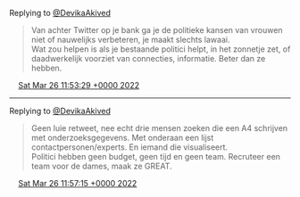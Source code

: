 Replying to [@DevikaAkived](https://twitter.com/DromerDenker/status/1507686219827884032)

> Van achter Twitter op je bank ga je de politieke kansen van vrouwen niet of nauwelijks verbeteren, je maakt slechts lawaai\.   
> Wat zou helpen is als je bestaande politici helpt, in het zonnetje zet, of daadwerkelijk voorziet van connecties, informatie\. Beter dan ze hebben\.

<img src="../../media/tweet.ico" width="12" /> [Sat Mar 26 11:53:29 +0000 2022](https://twitter.com/DromerDenker/status/1507687180579360768)

----

Replying to [@DevikaAkived](https://twitter.com/DromerDenker/status/1507686219827884032)

> Geen luie retweet, nee echt drie mensen zoeken die een A4 schrijven met onderzoeksgegevens\. Met onderaan een lijst contactpersonen/experts\. En iemand die visualiseert\.   
> Politici hebben geen budget, geen tijd en geen team\. Recruteer een team voor de dames, maak ze GREAT\.

<img src="../../media/tweet.ico" width="12" /> [Sat Mar 26 11:57:15 +0000 2022](https://twitter.com/DromerDenker/status/1507688126319370240)